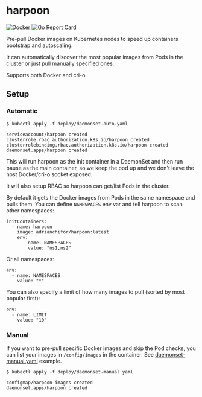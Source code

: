 # harpoon

[![Docker](https://github.com/adrianchifor/harpoon/workflows/Publish%20Docker/badge.svg)](https://github.com/adrianchifor/harpoon/actions?query=workflow%3A%22Publish+Docker%22) [![Go Report Card](https://goreportcard.com/badge/github.com/adrianchifor/harpoon)](https://goreportcard.com/report/github.com/adrianchifor/harpoon)

Pre-pull Docker images on Kubernetes nodes to speed up containers bootstrap and autoscaling.

It can automatically discover the most popular images from Pods in the cluster or just pull manually specified ones.

Supports both Docker and cri-o.

## Setup

### Automatic

```
$ kubectl apply -f deploy/daemonset-auto.yaml

serviceaccount/harpoon created
clusterrole.rbac.authorization.k8s.io/harpoon created
clusterrolebinding.rbac.authorization.k8s.io/harpoon created
daemonset.apps/harpoon created
```

This will run harpoon as the init container in a DaemonSet and then run pause as the main container, so we keep the pod up and we don't leave the host Docker/cri-o socket exposed.

It will also setup RBAC so harpoon can get/list Pods in the cluster.

By default it gets the Docker images from Pods in the same namespace and pulls them. You can define `NAMESPACES` env var and tell harpoon to scan other namespaces:

```
initContainers:
  - name: harpoon
    image: adrianchifor/harpoon:latest
    env:
      - name: NAMESPACES
        value: "ns1,ns2"
```

Or all namespaces:

```
env:
  - name: NAMESPACES
    value: "*"
```

You can also specify a limit of how many images to pull (sorted by most popular first):

```
env:
  - name: LIMIT
    value: "10"
```

### Manual

If you want to pre-pull specific Docker images and skip the Pod checks, you can list your images in `/config/images` in the container. See [daemonset-manual.yaml](./deploy/daemonset-manual.yaml) example.

```
$ kubectl apply -f deploy/daemonset-manual.yaml

configmap/harpoon-images created
daemonset.apps/harpoon created
```
